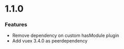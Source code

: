# 1.1.0

### Features

* Remove dependency on custom hasModule plugin
* Add vuex 3.4.0 as peerdependency
